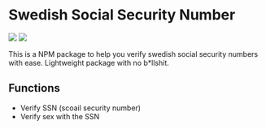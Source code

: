 # Swedish Social Security Number

![](https://img.shields.io/npm/v/swedish-social-security-number?style=flat-square)
![](https://img.shields.io/bundlephobia/min/swedish-social-security-number?color=green&style=flat-square)

This is a NPM package to help you verify swedish social security numbers with ease. Lightweight package with no b*llshit. 

## Functions
- Verify SSN (scoail security number)
- Verify sex with the SSN
